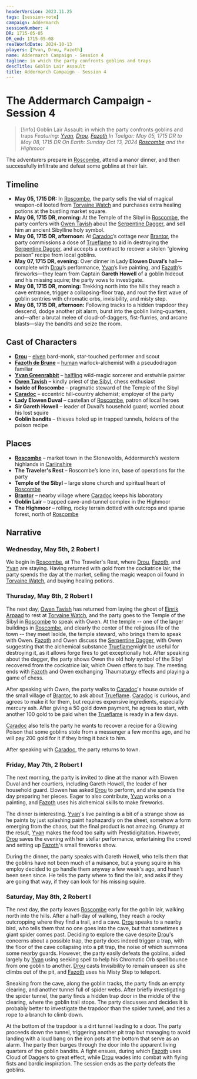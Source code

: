```yaml
---
headerVersion: 2023.11.25
tags: [session-note]
campaign: Addermarch
sessionNumber: 4
DR: 1715-05-05
DR_end: 1715-05-08
realWorldDate: 2024-10-13
players: [Yvan, Drou, Fazoth]
name: Addermarch Campaign - Session 4
tagline: in which the party confronts goblins and traps
descTitle: Goblin Lair Assault
title: Addermarch Campaign - Session 4
---
```

# The Addermarch Campaign - Session 4

>[!info] Goblin Lair Assault: in which the party confronts goblins and traps
> *Featuring: [Yvan](<../../people/pcs/addermarch/yvan-greenrabbit.md>), [Drou](<../../people/pcs/addermarch/drou.md>), [Fazoth](<../../people/pcs/addermarch/fazoth-de-brune.md>)*
> *In Taelgar: May 05, 1715 DR to May 08, 1715 DR*
> *On Earth: Sunday Oct 13, 2024*
> *[Roscombe](<../../gazetteer/greater-sembara/addermarch/roscombe.md>) and the Highmoor*

The adventurers prepare in [Roscombe](<../../gazetteer/greater-sembara/addermarch/roscombe.md>), attend a manor dinner, and then successfully infiltrate and defeat some goblins at their lair.

## Timeline

- **May 05, 1715 DR:** In [Roscombe](<../../gazetteer/greater-sembara/addermarch/roscombe.md>), the party sells the vial of magical weapon-oil looted from [Torvaine Watch](<../../gazetteer/greater-sembara/addermarch/torvaine-watch.md>) and purchases extra healing potions at the bustling market square.  
- **May 06, 1715 DR, morning:** At the Temple of the Sibyl in [Roscombe](<../../gazetteer/greater-sembara/addermarch/roscombe.md>), the party confers with [Owen Tavish](<../../people/addermarians/owen-tavish.md>) about the [Serpentine Dagger](<../../things/magic-items/serpentine-dagger.md>), and sell him an ancient Sibylline holy symbol.   
- **May 06, 1715 DR, afternoon:** At [Caradoc](<../../people/addermarians/caradoc.md>)’s cottage near [Brantor](<../../gazetteer/greater-sembara/addermarch/brantor.md>), the party commissions a dose of [Trueflame](<../../things/materials/trueflame.md>) to aid in destroying the [Serpentine Dagger](<../../things/magic-items/serpentine-dagger.md>), and accepts a contract to recover a stolen “glowing poison” recipe from local goblins.
- **May 07, 1715 DR, evening:** Over dinner in Lady **Elowen Duval’s** hall—complete with [Drou](<../../people/pcs/addermarch/drou.md>)’s performance, [Yvan](<../../people/pcs/addermarch/yvan-greenrabbit.md>)’s live painting, and [Fazoth](<../../people/pcs/addermarch/fazoth-de-brune.md>)’s fireworks—they learn from Captain **Gareth Howell** of a goblin hideout and his missing squire; the party vows to investigate.
- **May 08, 1715 DR, morning:** Trekking north into the hills they reach a cave entrance, trigger a collapsing-floor trap, and rout the first wave of goblin sentries with chromatic orbs, invisibility, and misty step.
- **May 08, 1715 DR, afternoon:** Following tracks to a hidden trapdoor they descend, dodge another pit alarm, burst into the goblin living-quarters, and—after a brutal melee of cloud-of-daggers, fist-flurries, and arcane blasts—slay the bandits and seize the room.
## Cast of Characters

- **[Drou](<../../people/pcs/addermarch/drou.md>)** – [elven](<../../species/elves.md>) bard-monk, star-touched performer and scout
- **[Fazoth de Brune](<../../people/pcs/addermarch/fazoth-de-brune.md>)** – [human](<../../species/humans.md>) warlock-alchemist with a pseudodragon familiar
- **[Yvan Greenrabbit](<../../people/pcs/addermarch/yvan-greenrabbit.md>)** – [halfling](<../../species/halflings.md>) wild-magic sorcerer and erstwhile painter
- **[Owen Tavish](<../../people/addermarians/owen-tavish.md>)** – kindly priest of [the Sibyl](<../../gods-and-religions/gods/incorporeal-gods/mos-numena-pantheon/the-sibyl.md>), chess enthusiast
- **Isolde of Roscombe** – pragmatic steward of the Temple of the Sibyl
- **[Caradoc](<../../people/addermarians/caradoc.md>)** – eccentric hill-country alchemist; employer of the party
- **Lady Elowen Duval** – castellan of [Roscombe](<../../gazetteer/greater-sembara/addermarch/roscombe.md>), patron of local heroes
- **Sir Gareth Howell** – leader of Duval’s household guard; worried about his lost squire
- **Goblin bandits** – thieves holed up in trapped tunnels, holders of the poison recipe
## Places

- **[Roscombe](<../../gazetteer/greater-sembara/addermarch/roscombe.md>)** – market town in the Stonewolds, Addermarch’s western highlands in [Carlinshire](<../../gazetteer/greater-sembara/addermarch/carlinshire.md>)
- **The Traveler's Rest** – Roscombe’s lone inn, base of operations for the party
- **Temple of the Sibyl** – large stone church and spiritual heart of [Roscombe](<../../gazetteer/greater-sembara/addermarch/roscombe.md>)
- **[Brantor](<../../gazetteer/greater-sembara/addermarch/brantor.md>)** – nearby village where [Caradoc](<../../people/addermarians/caradoc.md>) keeps his laboratory
- **Goblin Lair** – trapped cave-and-tunnel complex in the Highmoor
- **The Highmoor** – rolling, rocky terrain dotted with outcrops and sparse forest, north of [Roscombe](<../../gazetteer/greater-sembara/addermarch/roscombe.md>)

## Narrative
### Wednesday, May 5th, 2 Robert I
We begin in [Roscombe](<../../gazetteer/greater-sembara/addermarch/roscombe.md>), at The Traveler's Rest, where [Drou](<../../people/pcs/addermarch/drou.md>), [Fazoth](<../../people/pcs/addermarch/fazoth-de-brune.md>), and [Yvan](<../../people/pcs/addermarch/yvan-greenrabbit.md>) are staying. Having returned with gold from the cockatrice lair, the party spends the day at the market, selling the magic weapon oil found in [Torvaine Watch](<../../gazetteer/greater-sembara/addermarch/torvaine-watch.md>), and buying healing potions.

### Thursday, May 6th, 2 Robert I
The next day, [Owen Tavish](<../../people/addermarians/owen-tavish.md>) has returned from laying the ghost of [Einrik Arpaad](<../../people/addermarians/einrik-arpaad.md>) to rest at [Torvaine Watch](<../../gazetteer/greater-sembara/addermarch/torvaine-watch.md>), and the party goes to the Temple of the Sibyl in [Roscombe](<../../gazetteer/greater-sembara/addermarch/roscombe.md>) to speak with Owen. At the temple -- one of the larger buildings in [Roscombe](<../../gazetteer/greater-sembara/addermarch/roscombe.md>), and clearly the center of the religious life of the town -- they meet Isolde, the temple steward, who brings them to speak with Owen. [Fazoth](<../../people/pcs/addermarch/fazoth-de-brune.md>) and Owen discuss the [Serpentine Dagger](<../../things/magic-items/serpentine-dagger.md>), with Owen suggesting that the alchemical substance [Trueflame](<../../things/materials/trueflame.md>)might be useful for destroying it, as it allows forge fires to get exceptionally hot. After speaking about the dagger, the party shows Owen the old holy symbol of the Sibyl recovered from the cockatrice lair, which Owen offers to buy. The meeting ends with [Fazoth](<../../people/pcs/addermarch/fazoth-de-brune.md>) and Owen exchanging Thaumaturgy effects and playing a game of chess. 

After speaking with Owen, the party walks to [Caradoc](<../../people/addermarians/caradoc.md>)'s house outside of the small village of [Brantor](<../../gazetteer/greater-sembara/addermarch/brantor.md>), to ask about [Trueflame](<../../things/materials/trueflame.md>). [Caradoc](<../../people/addermarians/caradoc.md>) is curious, and agrees to make it for them, but requires expensive ingredients, especially mercury ash. After giving a 50 gold down payment, he agrees to start, with another 100 gold to be paid when the [Trueflame](<../../things/materials/trueflame.md>) is ready in a few days. 

[Caradoc](<../../people/addermarians/caradoc.md>) also tells the party he wants to recover a recipe for a Glowing Poison that some goblins stole from a messenger a few months ago, and he will pay 200 gold for it if they bring it back to him. 

After speaking with [Caradoc](<../../people/addermarians/caradoc.md>), the party returns to town. 

### Friday, May 7th, 2 Robert I
The next morning, the party is invited to dine at the manor with Elowen Duval and her courtiers, including Gareth Howell, the leader of her household guard. Elowen has asked [Drou](<../../people/pcs/addermarch/drou.md>) to perform, and she spends the day preparing her pieces. Eager to also contribute, [Yvan](<../../people/pcs/addermarch/yvan-greenrabbit.md>) works on a painting, and [Fazoth](<../../people/pcs/addermarch/fazoth-de-brune.md>) uses his alchemical skills to make fireworks. 

The dinner is interesting. [Yvan](<../../people/pcs/addermarch/yvan-greenrabbit.md>)'s live painting is a bit of a strange show as he paints by just splashing paint haphazardly on the sheet, somehow a form emerging from the chaos, but the final product is not amazing. Grumpy at the result, [Yvan](<../../people/pcs/addermarch/yvan-greenrabbit.md>) makes the food too salty with Prestidigitation. However, [Drou](<../../people/pcs/addermarch/drou.md>) saves the evening with her stellar performance, entertaining the crowd and setting up [Fazoth](<../../people/pcs/addermarch/fazoth-de-brune.md>)'s small fireworks show. 

During the dinner, the party speaks with Gareth Howell, who tells them that the goblins have not been much of a nuisance, but a young squire in his employ decided to go handle them anyway a few week's ago, and hasn't been seen since. He tells the party where to find the lair, and asks if they are going that way, if they can look for his missing squire. 

### Saturday, May 8th, 2 Robert I
The next day, the party leaves [Roscombe](<../../gazetteer/greater-sembara/addermarch/roscombe.md>) early for the goblin lair, walking north into the hills. After a half-day of walking, they reach a rocky outcropping where they find a trail, and a cave. [Drou](<../../people/pcs/addermarch/drou.md>) speaks to a nearby bird, who tells them that no one goes into the cave, but that sometimes a giant spider comes past. Deciding to explore the cave despite [Drou](<../../people/pcs/addermarch/drou.md>)'s concerns about a possible trap, the party does indeed trigger a trap, with the floor of the cave collapsing into a pit trap, the noise of which summons some nearby guards. However, the party easily defeats the goblins, aided largely by [Yvan](<../../people/pcs/addermarch/yvan-greenrabbit.md>) using seeking spell to help his Chromatic Orb spell bounce from one goblin to another. [Drou](<../../people/pcs/addermarch/drou.md>) casts Invisibility to remain unseen as she climbs out of the pit, and [Fazoth](<../../people/pcs/addermarch/fazoth-de-brune.md>) uses his Misty Step to teleport. 

Sneaking from the cave, along the goblin tracks, the party finds an empty clearing, and another tunnel full of spider webs. After briefly investigating the spider tunnel, the party finds a hidden trap door in the middle of the clearing, where the goblin trail stops. The party discusses and decides it is probably better to investigate the trapdoor than the spider tunnel, and ties a rope to a branch to climb down. 

At the bottom of the trapdoor is a dirt tunnel leading to a door. The party proceeds down the tunnel, triggering another pit trap but managing to avoid landing with a loud bang on the iron pots at the bottom that serve as an alarm. The party then barges through the door into the apparent living quarters of the goblin bandits. A fight ensues, during which [Fazoth](<../../people/pcs/addermarch/fazoth-de-brune.md>) uses Cloud of Daggers to great effect, while [Drou](<../../people/pcs/addermarch/drou.md>) wades into combat with flying fists and bardic inspiration. The session ends as the party defeats the goblins. 



